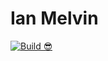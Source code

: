 # Ian Melvin

[![Build 😎](https://github.com/IanMelvin/UnityBoilerplate/actions/workflows/main.yml/badge.svg)](https://github.com/InfiniBrains/MedicalImageViewer/actions/workflows/main.yml)

